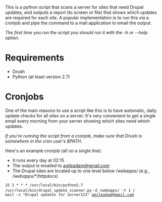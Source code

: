 This is a python script that scans a server for sites that need Drupal updates, and outputs a report (to screen or file) that shows which updates are required for each site. A popular implementation is to run this via a cronjob and pipe the command to a mail application to email the output.

*The first time you run the script you should run it with the -h or --help option.*

# Requirements

* Drush
* Python (at least version 2.7)

# Cronjobs
One of the main reasons to use a script like this is to have automatic, daily update checks for all sites on a server. It's very convenient to get a single email every morning from your server showing which sites need which updates.

*If you're running the script from a cronjob, make sure that Drush is somewhere in the cron user's $PATH.*

Here's an example cronjob (all on a single line):

* It runs every day at 02:15
* The output is emailed to agileadam@gmail.com
* The Drupal sites are located up to one level below /webapps/
(e.g., _/webapps/*/httpdocs_)

<code>15  2   *   *   *   /usr/local/bin/python2.7 /usr/local/bin/drupal_update_scanner.py</code>
<code>-d /webapps/ -t 1 | mail -s "Drupal updates for server123" agileadam@gmail.com</code>
